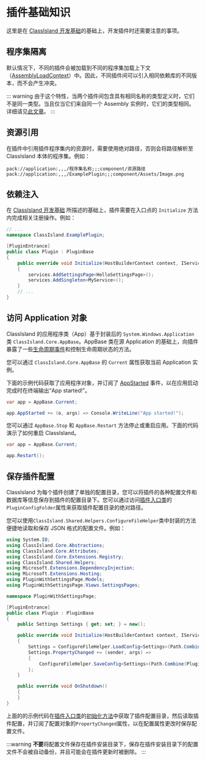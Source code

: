 # 插件基础知识

这里是在 [ClassIsland 开发基础](../basics.md)的基础上，开发插件时还需要注意的事项。

## 程序集隔离

默认情况下，不同的插件会被加载到不同的程序集加载上下文（[AssemblyLoadContext](https://learn.microsoft.com/zh-cn/dotnet/core/dependency-loading/understanding-assemblyloadcontext)）中。因此，不同插件间可以引入相同依赖库的不同版本，而不会产生冲突。

::: warning
由于这个特性，当两个插件间包含具有相同名称的类型定义时，它们不是同一类型。当且仅当它们来自同一个 Assembly 实例时，它们的类型相同。详细请见[此文章](https://learn.microsoft.com/zh-cn/dotnet/core/dependency-loading/understanding-assemblyloadcontext#type-conversion-issues)。
:::

## 资源引用

在插件中引用插件程序集内的资源时，需要使用绝对路径，否则会将路径解析至 ClassIsland 本体的程序集。例如：

``` plaintext
pack://application:,,,/程序集名称;;;component/资源路径
pack://application:,,,/ExamplePlugin;;;component/Assets/Image.png
```

## 依赖注入

在 [ClassIsland 开发基础](../basics.md#依赖注入) 所描述的基础上，插件需要在入口点的 `Initialize` 方法内完成相关注册操作。例如：

```csharp
// ...
namespace ClassIsland.ExamplePlugin;

[PluginEntrance]
public class Plugin : PluginBase
{
    public override void Initialize(HostBuilderContext context, IServiceCollection services)
    {
        services.AddSettingsPage<HelloSettingsPage>();
        services.AddSingleton<MyService>();
    }
    // ...
}
```

## 访问 Application 对象

ClassIsland 的应用程序类（App）基于封装后的 `System.Windows.Application` 类 `ClassIsland.Core.AppBase`。AppBase 类在源 Application 的基础上，向插件暴露了一些[生命周期事件](../events.md#应用生命周期事件)和控制生命周期状态的方法。

您可以通过 `ClassIsland.Core.AppBase` 的 `Current` 属性获取当前 Application 实例。

下面的示例代码获取了应用程序对象，并订阅了 [AppStarted](../events.md#应用启动完成-appstarted) 事件，以在应用启动完成时在终端输出“App started!”。

``` csharp
var app = AppBase.Current;

app.AppStarted += (o, args) => Console.WriteLine("App started!");
```

您可以通过 `AppBase.Stop` 和 `AppBase.Restart` 方法停止或重启应用。下面的代码演示了如何重启 ClassIsland。

``` csharp
var app = AppBase.Current;

app.Restart();
```

## 保存插件配置

ClassIsland 为每个插件创建了单独的配置目录，您可以将插件的各种配置文件和数据库等信息保存到插件的配置目录下。您可以通过访问[插件入口类](./plugin-base.md)的`PluginConfigFolder`属性来获取插件配置目录的绝对路径。

您可以使用`ClassIsland.Shared.Helpers.ConfigureFileHelper`类中封装的方法便捷地读取和保存 JSON 格式的配置文件。例如：

``` csharp title="Plugin.cs"
using System.IO;
using ClassIsland.Core.Abstractions;
using ClassIsland.Core.Attributes;
using ClassIsland.Core.Extensions.Registry;
using ClassIsland.Shared.Helpers;
using Microsoft.Extensions.DependencyInjection;
using Microsoft.Extensions.Hosting;
using PluginWithSettingsPage.Models;
using PluginWithSettingsPage.Views.SettingsPages;

namespace PluginWithSettingsPage;

[PluginEntrance]
public class Plugin : PluginBase
{
    public Settings Settings { get; set; } = new();

    public override void Initialize(HostBuilderContext context, IServiceCollection services)
    {
        Settings = ConfigureFileHelper.LoadConfig<Settings>(Path.Combine(PluginConfigFolder, "Settings.json"));  // 加载配置文件
        Settings.PropertyChanged += (sender, args) =>
        {
            ConfigureFileHelper.SaveConfig<Settings>(Path.Combine(PluginConfigFolder, "Settings.json"), Settings);  // 保存配置文件
        };
    }

    public override void OnShutdown()
    {
    }
}
```

上面的的示例代码在[插件入口类](./plugin-base.md)的[初始化方法](./plugin-base.md#初始化方法)中获取了插件配置目录，然后读取插件配置，并订阅了配置对象的`PropertyChanged`属性，以在配置属性更改时保存配置文件。

:::warning
**不要**将配置文件保存在插件安装目录下，保存在插件安装目录下的配置文件不会被自动备份，并且可能会在插件更新时被删除。
:::
